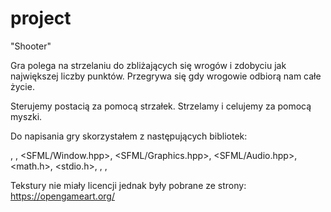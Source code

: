# project

"Shooter"

Gra polega na strzelaniu do zbliżających się wrogów i zdobyciu jak największej liczby punktów. Przegrywa się gdy wrogowie odbiorą nam całe życie.

Sterujemy postacią za pomocą strzałek. Strzelamy i celujemy za pomocą myszki.

Do napisania gry skorzystałem z następujących bibliotek:

   <iostream>, 
   <vector>, 
   <SFML/Window.hpp>, 
   <SFML/Graphics.hpp>, 
   <SFML/Audio.hpp>, 
   <math.h>, 
   <stdio.h>, 
   <cstdlib>, 
   <sstream>, 
  
Tekstury nie miały licencji jednak były pobrane ze strony:
https://opengameart.org/
